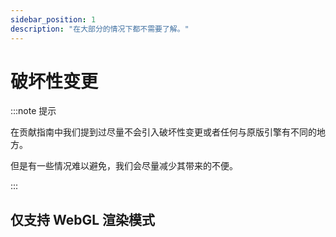 ```yaml
---
sidebar_position: 1
description: "在大部分的情况下都不需要了解。"
---
```


# 破坏性变更

:::note 提示

在贡献指南中我们提到过尽量不会引入破坏性变更或者任何与原版引擎有不同的地方。

但是有一些情况难以避免，我们会尽量减少其带来的不便。

:::

## 仅支持 WebGL 渲染模式
